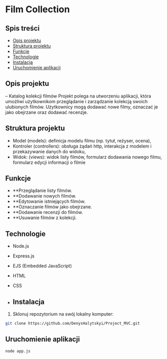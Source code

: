 # Film Collection

## Spis treści

- [Opis projektu](#Opis-projektu)
- [Struktura projektu](#Struktura-projektu)
- [Funkcje](#funkcje)
- [Technologie](#technologie)
- [Instalacja](#instalacja)
- [Uruchomienie aplikacji](#uruchomienie-aplikacji)

## Opis projektu
– Katalog kolekcji filmów
Projekt polega na utworzeniu aplikacji, która umożliwi użytkownikom przeglądanie i zarządzanie 
kolekcją swoich ulubionych filmów. Użytkownicy mogą dodawać nowe filmy, oznaczać je jako 
obejrzane oraz dodawać recenzje.

## Struktura projektu
- Model (models): definicja modelu filmu (np. tytuł, reżyser, ocena),
- Kontroler (controllers): obsługa żądań http, interakcja z modelem i przekazywanie danych do 
widoku,
- Widok: (views): widok listy filmów, formularz dodawania nowego filmu, formularz edycji informacji 
o filmie

## Funkcje

- **Przeglądanie listy filmów.
- **Dodawanie nowych filmów.
- **Edytowanie istniejących filmów.
- **Oznaczanie filmów jako obejrzane.
- **Dodawanie recenzji do filmów.
- **Usuwanie filmów z kolekcji.

## Technologie

- Node.js
- Express.js
- EJS (Embedded JavaScript)
- HTML
- CSS

- ## Instalacja

1. Sklonuj repozytorium na swój lokalny komputer:

```sh
git clone https://github.com/DenysHalytskyi/Project_MVC.git
```
## Uruchomienie aplikacji
```sh
node app.js
```
